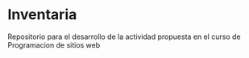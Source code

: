 # Inventaria
Repositorio para el desarrollo de la actividad propuesta en el curso de Programacion de sitios web
